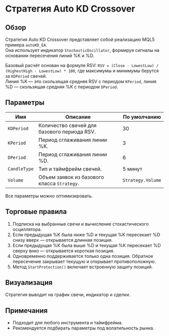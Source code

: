 # Стратегия Auto KD Crossover

## Обзор
Стратегия Auto KD Crossover представляет собой реализацию MQL5 примера `autoKD_EA`.  
Она использует индикатор `StochasticOscillator`, формируя сигналы на основании пересечения линий %K и %D.

Базовый расчёт основан на формуле RSV:
`RSV = (Close - LowestLow) / (HighestHigh - LowestLow) * 100`,
где максимумы и минимумы берутся за `KDPeriod` свечей.  
Линия %K — это скользящая средняя RSV с периодом `KPeriod`, линия %D — скользящая средняя %K с периодом `DPeriod`.

## Параметры
| Имя | Описание | По умолчанию |
|-----|----------|--------------|
| `KDPeriod` | Количество свечей для базового периода RSV. | 30 |
| `KPeriod` | Период сглаживания линии %K. | 3 |
| `DPeriod` | Период сглаживания линии %D. | 6 |
| `CandleType` | Тип и таймфрейм свечей. | 5 минут |
| `Volume` | Объем заявок из базового класса `Strategy`. | `Strategy.Volume` |

Все параметры можно оптимизировать.

## Торговые правила
1. Подписка на выбранные свечи и вычисление стохастического осциллятора.
2. Если предыдущая %K была ниже %D и текущая %K пересекает %D снизу вверх — открывается длинная позиция.
3. Если предыдущая %K была выше %D и текущая %K пересекает %D сверху вниз — открывается короткая позиция.
4. Одновременно поддерживается только одна позиция. Обратное пересечение закрывает текущую и открывает противоположную.
5. Метод `StartProtection()` включает встроенную защиту позиций.

## Визуализация
Стратегия выводит на график свечи, индикатор и сделки.

## Примечания
- Подходит для любого инструмента и таймфрейма.
- Рекомендуется подбирать параметры под волатильность рынка.
